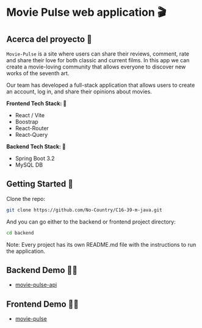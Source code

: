 # Movie Pulse web application 🎬

## Acerca del proyecto 📝

`Movie-Pulse` is a site where users can share their reviews, comment, rate and 
share their love for both classic and current films. In this app we can create 
a movie-loving community that allows everyone to discover new works of the seventh art.

Our team has developed a full-stack application that allows users to create an account,
log in, and share their opinions about movies.

<b>Frontend Tech Stack: </b> 📌

<ul>
    <li>React / Vite</li>
    <li>Boostrap</li>
    <li>React-Router</li>
    <li>React-Query</li>
</ul>

<b>Backend Tech Stack: </b> 📌

<ul>
    <li>Spring Boot 3.2</li>
    <li>MySQL DB</li>
</ul>

## Getting Started 🚀

Clone the repo:
```bash
git clone https://github.com/No-Country/C16-39-m-java.git
```
And you can go either to the backend or frontend project directory:
```bash
cd backend
```

Note: Every project has its own README.md file with the instructions to run the application.

## Backend Demo 👨‍💻
- [movie-pulse-api](https://movies-apirest-c77e9f5e2ba2.herokuapp.com/swagger-ui/index.html)

## Frontend Demo 👨‍💻
- [movie-pulse](https://c16-39-m-java.vercel.app) 
